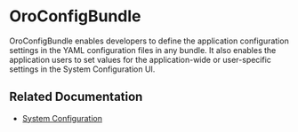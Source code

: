 <a id="bundle-docs-platform-checkout-bundle"></a>

# OroConfigBundle

OroConfigBundle enables developers to define the application configuration settings in the YAML configuration files in any bundle. It also enables the application users to set values for the application-wide or user-specific settings in the System Configuration UI.

## Related Documentation

* [System Configuration](../../../backend/system-configuration/index.md#backend-system-configuration)

<!-- Frontend -->

